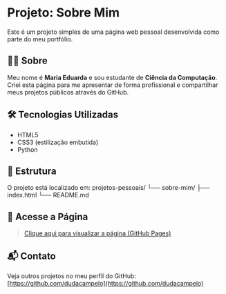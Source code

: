 # Projeto: Sobre Mim

Este é um projeto simples de uma página web pessoal desenvolvida como parte do meu portfólio.

## 👩‍💻 Sobre

Meu nome é **Maria Eduarda** e sou estudante de **Ciência da Computação**. Criei esta página para me apresentar de forma profissional e compartilhar meus projetos públicos através do GitHub.

## 🛠️ Tecnologias Utilizadas

- HTML5
- CSS3 (estilização embutida)
- Python

## 📁 Estrutura

O projeto está localizado em:
projetos-pessoais/
└── sobre-mim/
├── index.html
└── README.md

## 🔗 Acesse a Página

> [Clique aqui para visualizar a página (GitHub Pages)](https://seunome.github.io/portfolioHUB/projetos-pessoais/sobre-mim/index.html)


## 📬 Contato

Veja outros projetos no meu perfil do GitHub:  
[https://github.com/dudacampelo](https://github.com/dudacampelo)
